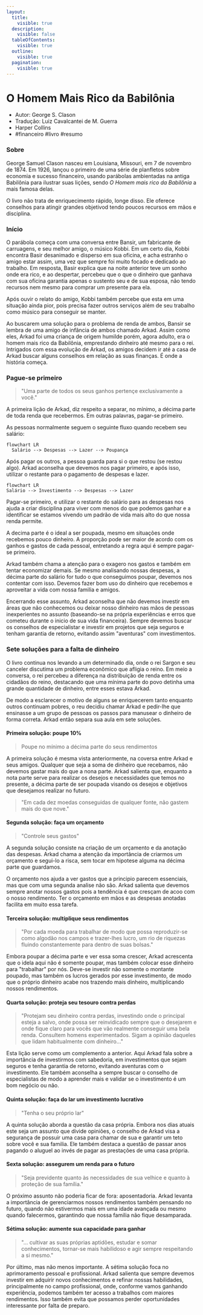 ```yaml
---
layout:
  title:
    visible: true
  description:
    visible: false
  tableOfContents:
    visible: true
  outline:
    visible: true
  pagination:
    visible: true
---
```


# O Homem Mais Rico da Babilônia

* Autor: George S. Clason
* Tradução: Luiz Cavalcantei de M. Guerra
* Harper Collins
* \#financeiro #livro #resumo

### Sobre

George Samuel Clason nasceu em Louisiana, Missouri, em 7 de novembro de 1874. Em 1926, lançou o primeiro de uma série de planfletos sobre economia e sucesso financeiro, usando parábolas ambientadas na antiga Babilônia para ilustrar suas lições, sendo _O Homem mais rico da Babilônia_ a mais famosa delas.

O livro não trata de enriquecimento rápido, longe disso. Ele oferece conselhos para atingir grandes objetivod tendo poucos recursos em mãos e disciplina.

### Início

O parábola começa com uma conversa entre Bansir, um fabricante de carruagens, e seu melhor amigo, o músico Kobbi. Em um certo dia, Kobbi encontra Basir desanimado e disperso em sua oficina, e acha estranho o amigo estar assim, uma vez que sempre foi muito focado e dedicado ao trabalho. Em resposta, Basir explica que na noite anterior teve um sonho onde era rico, e ao despertar, percebeu que o que o dinheiro que ganhava com sua oficina garantia apenas o sustento seu e de sua esposa, não tendo recursos nem mesmo para comprar um presente para ela.

Após ouvir o relato do amigo, Kobbi também percebe que esta em uma situação ainda pior, pois precisa fazer outros serviços além de seu trabalho como músico para conseguir se manter.

Ao buscarem uma solução para o problema de renda de ambos, Bansir se lembra de uma amigo de infância de ambos chamado Arkad. Assim como eles, Arkad foi uma criança de origem humilde porém, agora adulto, era o homem mais rico da Babilônia, emprestando dinheiro até mesmo para o rei. Intrigados com essa evolução de Arkad, os amigos decidem ir até a casa de Arkad buscar alguns conselhos em relação as suas finanças. É onde a história começa.

### Pague-se primeiro

> "Uma parte de todos os seus ganhos pertençe exclusivamente a você."

A primeira lição de Arkad, diz respeito a separar, no mínimo, a décima parte de toda renda que recebermos. Em outras palavras, pagar-se primeiro.

As pessoas normalmente seguem o seguinte fluxo quando recebem seu salário:

```mermaid
flowchart LR
  Salário --> Despesas --> Lazer --> Poupança
```

Após pagar os outros, a pessoa guarda para si o que restou (se restou algo). Arkad aconselha que devemos nos pagar primeiro, e após isso, utilizar o restante para o pagamento de despesas e lazer.

```mermaid
flowchart LR
Salário --> Investimento --> Despesas --> Lazer
```

Pagar-se primeiro, e utilizar o restante do salário para as despesas nos ajuda a criar disciplina para viver com menos do que podemos ganhar e a identificar se estamos vivendo um padrão de vida mais alto do que nossa renda permite.

A decima parte é o ideal a ser poupada, mesmo em situações onde recebemos pouco dinheiro. A proporção pode ser maior de acordo com os ganhos e gastos de cada pessoal, entretando a regra aqui é sempre pagar-se primeiro.

Arkad também chama a atenção para o exagero nos gastos e também em tentar economizar demais. Se mesmo analisando nossas despesas, a décima parte do salário for tudo o que conseguimos poupar, devemos nos contentar com isso. Devemos fazer bom uso do dinheiro que recebemos e aproveitar a vida com nossa familia e amigos.

Encerrando esse assunto, Arkad aconselha que não devemos investir em áreas que não conhecemos ou deixar nosso dinheiro nas mãos de pessoas inexperientes no assunto (baseando-se na própria experiências e erros que cometeu durante o inicio de sua vida financeira). Sempre devemos buscar os conselhos de especialistar e investir em projetos que seja seguros e tenham garantia de retorno, evitando assim "aventuras" com investimentos.

### Sete soluções para a falta de dinheiro

O livro continua nos levando a um determinado dia, onde o rei Sargon e seu canceler discutima um problema econômico que afligia o reino. Em meio a conversa, o rei percebeu a diferença na distribuição de renda entre os cidadãos do reino, destacando que uma mínima parte do povo detinha uma grande quantidade de dinheiro, entre esses estava Arkad.

De modo a esclarecer o motivo de alguns se enriquecerem tanto enquanto outros continuam pobres, o reu decidiu chamar Arkad e pedir-lhe que ensinasse a um grupo de pessoas os passos para manusear o dinheiro de forma correta. Arkad então separa sua aula em sete soluções.

#### Primeira solução: poupe 10%

> Poupe no mínimo a décima parte do seus rendimentos

A primeira solução é mesma vista anteriormente, na coversa entre Arkad e seus amigos. Qualquer que seja a soma de dinheiro que recebamos, não devemos gastar mais do que a nona parte. Arkad salienta que, enquanto a nota parte serve para realizar os desejos e necessidades que temos no presente, a décima parte de ser poupada visando os desejos e objetivos que desejamos realizar no futuro.

> "Em cada dez moedas conseguidas de qualquer fonte, não gastem mais do que nove."

#### Segunda solução: faça um orçamento

> "Controle seus gastos"

A segunda solução consiste na criação de um orçamento e da anotação das despesas. Arkad chama a atenção da importância de criarmos um orçamento e segui-lo a risca, sem tocar em hipotese alguma na décima parte que guardamos.

O orçamento nos ajuda a ver gastos que a principio parecem essenciais, mas que com uma segunda analise não são. Arkad salienta que devemos sempre anotar nossos gastos pois a tendência é que cresçam de acoo com o nosso rendimento. Ter o orçamento em mãos e as despesas anotadas facilita em muito essa tarefa.

#### Terceira solução: multiplique seus rendimentos

> "Por cada moeda para trabalhar de modo que possa reproduzir-se como algodão nos campos e trazer-lhes lucro, um rio de riquezas fluindo constantemente para dentro de suas bolsas."

Embora poupar a décima parte e ver essa soma crescer, Arkad acrescenta que o idela aqui não é somente poupar, mas também colocar esse dinheiro para "trabalhar" por nós. Deve-se investir não somente o montante poupado, mas também os lucros gerados por esse investimento, de modo que o próprio dinheiro acabe nos trazendo mais dinheiro, multiplicando nossos rendimentos.

#### Quarta solução: proteja seu tesouro contra perdas

> "Protejam seu dinheiro contra perdas, investindo onde o principal esteja a salvo, onde possa ser reinvidicado sempre que o desejarem e onde fique claro para vocês que vão realmente conseguir uma bela renda. Consultem homens experimentados. Sigam a opinião daqueles que lidam habitualmente com dinheiro..."

Esta lição serve como um complemento a anterior. Aqui Arkad fala sobre a importância de investirmos com sabedoria, em investimentos que sejam seguros e tenha garantia de retorno, evitando aventuras com o investimento. Ele também aconselha a sempre buscar o conselho de especialistas de modo a aprender mais e validar se o investimento é um bom negócio ou não.

#### Quinta solução: faça do lar um investimento lucrativo

> "Tenha o seu próprio lar"

A quinta solução aborda a questão da casa própria. Embora nos dias atuais este seja um assunto que divide opiniões, o conselho de Arkad visa a segurança de possuir uma casa para chamar de sua e garantir um teto sobre você e sua familia. Ele também destaca a questão de passar anos pagando o aluguel ao invés de pagar as prestações de uma casa própria.

#### Sexta solução: assegurem um renda para o futuro

> "Seja previdente quanto às necessidades de sua velhice e quanto à proteção de sua família."

O próximo assunto não poderia ficar de fora: aposentadoria. Arkad levanta a importância de gerenciarmos nossos rendimentos também pensando no futuro, quando não estivermos mais em uma idade avançada ou mesmo quando falecermos, garantindo que nossa familia não fique desamparada.

#### Sétima solução: aumente sua capacidade para ganhar

> "... cultivar as suas próprias aptidões, estudar e somar conhecimentos, tornar-se mais habilidoso e agir sempre respeitando a si mesmo."

Por último, mas não menos importante. A sétima solução foca no aprimoramento pessoal e profissional. Arkad salienta que sempre devemos investir em adquirir novos conhecimentos e refinar nossas habilidades, principalmente no campo profissional, onde, conforme vamos ganhando experiência, podemos também ter acesso a trabalhos com maiores rendimentos. Isso também evita que possamos perder oportunidades interessante por falta de preparo.
